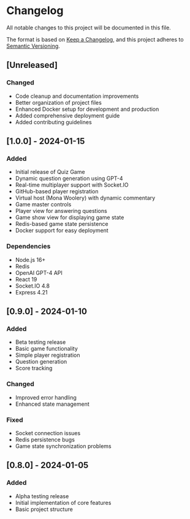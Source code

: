 # Changelog

All notable changes to this project will be documented in this file.

The format is based on [Keep a Changelog](https://keepachangelog.com/en/1.0.0/),
and this project adheres to [Semantic Versioning](https://semver.org/spec/v2.0.0.html).

## [Unreleased]
### Changed
- Code cleanup and documentation improvements
- Better organization of project files
- Enhanced Docker setup for development and production
- Added comprehensive deployment guide
- Added contributing guidelines

## [1.0.0] - 2024-01-15
### Added
- Initial release of Quiz Game
- Dynamic question generation using GPT-4
- Real-time multiplayer support with Socket.IO
- GitHub-based player registration
- Virtual host (Mona Woolery) with dynamic commentary
- Game master controls
- Player view for answering questions
- Game show view for displaying game state
- Redis-based game state persistence
- Docker support for easy deployment

### Dependencies
- Node.js 16+
- Redis
- OpenAI GPT-4 API
- React 19
- Socket.IO 4.8
- Express 4.21

## [0.9.0] - 2024-01-10
### Added
- Beta testing release
- Basic game functionality
- Simple player registration
- Question generation
- Score tracking

### Changed
- Improved error handling
- Enhanced state management

### Fixed
- Socket connection issues
- Redis persistence bugs
- Game state synchronization problems

## [0.8.0] - 2024-01-05
### Added
- Alpha testing release
- Initial implementation of core features
- Basic project structure